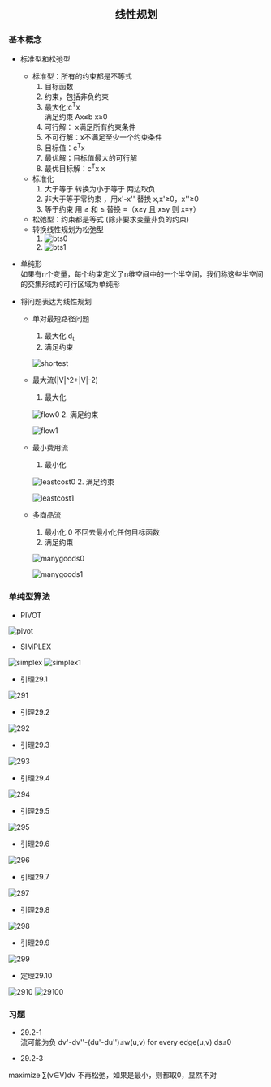 ## <center>线性规划</center>

### 基本概念
* 标准型和松弛型
  - 标准型：所有的约束都是不等式
    1. 目标函数
    2. 约束，包括非负约束
    3. 最大化:c<sup>T</sup>x  
       满足约束 Ax≤b  x≥0
    4. 可行解： x满足所有约束条件
    5. 不可行解：x不满足至少一个约束条件
    5. 目标值：c<sup>T</sup>x  
    6. 最优解；目标值最大的可行解
    7. 最优目标解：c<sup>T</sup>x x
  - 标准化
    1. 大于等于 转换为小于等于 两边取负
    2. 非大于等于零约束 ，用x'-x'' 替换 x,x'≥0，x''≥0
    3. 等于约束 用 ≥ 和 ≤ 替换 =（x≥y 且 x≤y 则 x=y）
  - 松弛型：约束都是等式 (除非要求变量非负的约束)
  - 转换线性规划为松弛型
    1. ![bts0](../image/bts0.png)
    2. ![bts1](../image/bts1.png)
* 单纯形  
  如果有n个变量，每个约束定义了n维空间中的一个半空间，我们称这些半空间的交集形成的可行区域为单纯形

* 将问题表达为线性规划
  - 单对最短路径问题  
    1. 最大化 d<sub>t</sub>
    2. 满足约束 

    ![shortest](../image/shortest.png)

  - 最大流(|V|^2+|V|-2)
    1. 最大化 

    ![flow0](../image/flow0.png)
    2. 满足约束

     ![flow1](../image/flow1.png)

  - 最小费用流
    1. 最小化 

    ![leastcost0](../image/leastcost0.png)
    2. 满足约束 

    ![leastcost1](../image/leastcost1.png)

  - 多商品流
    1. 最小化 0 不回去最小化任何目标函数
    2. 满足约束

    ![manygoods0](../image/manygoods0.png)

    ![manygoods1](../image/manygoods1.png)

### 单纯型算法
* PIVOT

![pivot](../image/pivot.png)

* SIMPLEX

![simplex](../image/simplex.png)
![simplex1](../image/simplex1.png)

* 引理29.1  

![291](../image/291.png)

* 引理29.2

![292](../image/292.png)

* 引理29.3

![293](../image/293.png)

* 引理29.4

![294](../image/294.png)

* 引理29.5

![295](../image/295.png)

* 引理29.6

![296](../image/296.png)

* 引理29.7

![297](../image/297.png)

* 引理29.8

![298](../image/298.png)

* 引理29.9

![299](../image/299.png)

* 定理29.10

![2910](../image/2910.png)
![29100](../image/29100.png)

### 习题
* 29.2-1  
流可能为负 dv'-dv''-(du'-du'')≤w(u,v) for every edge(u,v)   ds≤0

* 29.2-3

maximize ∑(v∈V)dv 不再松弛，如果是最小，则都取0，显然不对